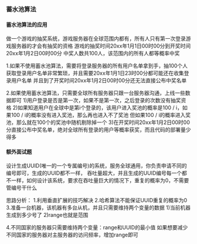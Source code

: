 ### 蓄水池算法

#### 蓄水池算法的应用
做一个游戏的抽奖系统，游戏服务器在全球范围内都有，所有人只有第一次登录游戏服务器的才会有抽奖的资格
游戏的抽奖时间20xx年1月1日00时00分到开奖时间20xx年1月2日00时00分
中奖人数共100人，该范围内的所有人都等概率中奖

1.如果不使用蓄水池算法，需要将登录服务器的所有用户名单拿到手，抽100个人
获取登录用户名单非常繁琐，并且需要20xx年1月1日23时00分都可能还在收集登录用户名单
并且到了开奖时间20xx年1月2日00时00分还无法直接公布中奖名单

2.如果使用蓄水池算法，只需要全球所有服务器只跟一台服务器沟通，上线一些数据即可
1)用户登录是否是第一次，如果不是第一次，之后登录的次数没有抽奖资格
2)如果知道用户在全球中是第i个登录的，该用户进入奖池的概率是100 / i，如果100 / i的概率没有进入奖池，那么再也进入不了奖池
但如果100 / i的概率进入奖池，那么就在100个的奖池中随机剔除掉一个
3)在开奖时间20xx年1月2日00时00分直接公布中奖名单，绝对全球所有登录的用户等概率获奖，而且代码的部署量少得多


#### 额外面试题
设计生成UUID(唯一的一个专属编号)的系统，服务全球通用，你负责申请不同的编号即可，生成的UUID都不一样，
吞吐量超大，并且生成的UUID编号每一个都不一样，如何设计该系统，要求在吞吐量巨大的情况下，重复的概率为0，不需要管编号干什么

思路分析：
1.利用垂直扩展的技巧解决
2.哈希算法不能保证UUID重复的概率为0
3.准备一台机器，该机器有多台从机，并且只需要维持两个变量的数据
1)当前机器生成到多少号了
2)range也就是范围

4.不同国家的服务器只需要维持两个变量：range和UUID的最小值
如果想要减少不同国家的服务器对主服务器的访问频率，增加range即可



